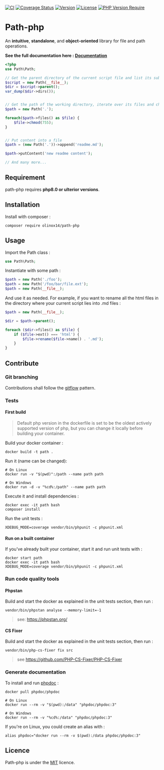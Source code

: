 [![CI](https://github.com/olinox14/path-php/actions/workflows/php.yml/badge.svg)](https://github.com/olinox14/path-php/actions/workflows/php.yml)
[![Coverage Status](https://coveralls.io/repos/github/olinox14/path-php/badge.svg?branch=master)](https://coveralls.io/github/olinox14/path-php?branch=master)
[![Version](http://poser.pugx.org/olinox14/path-php/version)](https://packagist.org/packages/olinox14/path-php)
[![License](http://poser.pugx.org/olinox14/path-php/license)](https://packagist.org/packages/olinox14/path-php)
[![PHP Version Require](http://poser.pugx.org/olinox14/path-php/require/php)](https://packagist.org/packages/olinox14/path-php)

# Path-php

An **intuitive**, **standalone**, and **object-oriented** library for file and path operations.

**See the full documentation here : [Documentation](https://path-php.net/)**

```php
<?php
use Path\Path;

// Get the parent directory of the current script file and list its subdirs
$script = new Path(__file__);
$dir = $script->parent();
var_dump($dir->dirs());


// Get the path of the working directory, iterate over its files and change their permissions
$path = new Path('.');

foreach($path->files() as $file) {
    $file->chmod(755);
}


// Put content into a file 
$path = (new Path('.'))->append('readme.md');

$path->putContent('new readme content');

// And many more...
```


## Requirement

path-php requires **php8.0 or ulterior versions**.

## Installation

Install with composer :

    composer require olinox14/path-php

## Usage

Import the Path class : 

```php
use Path\Path;
```

Instantiate with some path : 

```php
$path = new Path('./foo');
$path = new Path('/foo/bar/file.ext');
$path = new Path(__file__);
```

And use it as needed. For example, if you want to rename all the html files in the directory where
your current script lies into .md files : 

```php
$path = new Path(__file__);

$dir = $path->parent();

foreach ($dir->files() as $file) {
    if ($file->ext() === 'html') {
        $file->rename($file->name() . '.md');
    }
}
```

## Contribute

### Git branching

Contributions shall follow the [gitflow](https://www.gitkraken.com/learn/git/git-flow) pattern.

### Tests

#### First build

> Default php version in the dockerfile is set to be the oldest actively supported 
> version of php, but you can change it locally before building your container.

Build your docker container :

    docker build -t path .

Run it (name can be changed):

    # On Linux
    docker run -v "$(pwd)":/path --name path path

    # On Windows
    docker run -d -v "%cd%:/path" --name path path

Execute it and install dependencies :

    docker exec -it path bash
    composer install

Run the unit tests :

    XDEBUG_MODE=coverage vendor/bin/phpunit -c phpunit.xml

#### Run on a built container

If you've already built your container, start it and run unit tests with :

    docker start path
    docker exec -it path bash
    XDEBUG_MODE=coverage vendor/bin/phpunit -c phpunit.xml

### Run code quality tools 

#### Phpstan

Build and start the docker as explained in the unit tests section, then run :

    vendor/bin/phpstan analyse --memory-limit=-1

> see: https://phpstan.org/

#### CS Fixer

Build and start the docker as explained in the unit tests section, then run :

    vendor/bin/php-cs-fixer fix src

> see https://github.com/PHP-CS-Fixer/PHP-CS-Fixer

### Generate documentation

To install and run [phpdoc](https://docs.phpdoc.org/3.0/) :

    docker pull phpdoc/phpdoc

    # On Linux
    docker run --rm -v "$(pwd):/data" "phpdoc/phpdoc:3"

    # On Windows
    docker run --rm -v "%cd%:/data" "phpdoc/phpdoc:3"

If you're on Linux, you could create an alias with :

    alias phpdoc="docker run --rm -v $(pwd):/data phpdoc/phpdoc:3"

## Licence 

Path-php is under the [MIT](http://opensource.org/licenses/MIT) licence.
